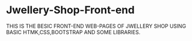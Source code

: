 # Jwellery-Shop-Front-end
THIS IS THE BESIC FRONT-END WEB-PAGES OF JWELLERY SHOP USING BASIC HTMK,CSS,BOOTSTRAP AND SOME LIBRARIES.
